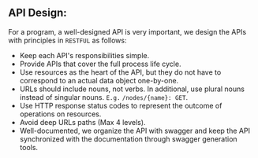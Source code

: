 ## API Design:

For a program, a well-designed API is very important, we design the APIs with principles in `RESTFUL` as follows:

- Keep each API's responsibilities simple.
- Provide APIs that cover the full process life cycle. 
- Use resources as the heart of the API, but they do not have to correspond to an actual data object one-by-one. 
- URLs should include nouns, not verbs. In additional, use plural nouns instead of singular nouns. `E.g.` `/nodes/{name}: GET`.
- Use HTTP response status codes to represent the outcome of operations on resources. 
- Avoid deep URLs paths (Max 4 levels).
- Well-documented, we organize the API with swagger and keep the API synchronized with the documentation through swagger generation tools.
